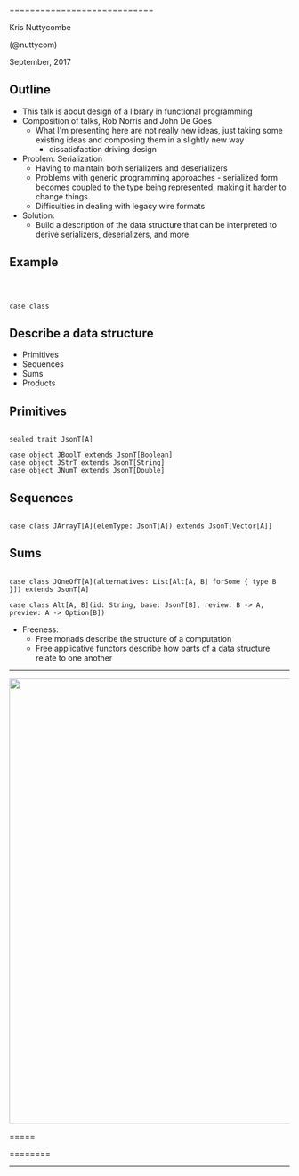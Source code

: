 
============================

Kris Nuttycombe

(@nuttycom)

September, 2017

<aside class="notes">

</aside>

Outline
-------

* This talk is about design of a library in functional programming
* Composition of talks, Rob Norris and John De Goes
  * What I'm presenting here are not really new ideas, just taking
    some existing ideas and composing them in a slightly new way
    - dissatisfaction driving design
* Problem: Serialization
  * Having to maintain both serializers and deserializers
  * Problems with generic programming approaches - serialized
    form becomes coupled to the type being represented, making
    it harder to change things.
  * Difficulties in dealing with legacy wire formats
* Solution:
  * Build a description of the data structure that can be interpreted
    to derive serializers, deserializers, and more.

Example
-------


~~~{scala}



case class 

~~~

Describe a data structure
-------------------------

* Primitives
* Sequences
* Sums
* Products

Primitives
----------

~~~{scala}

sealed trait JsonT[A]

case object JBoolT extends JsonT[Boolean]
case object JStrT extends JsonT[String]
case object JNumT extends JsonT[Double]

~~~

Sequences
---------

~~~{scala}

case class JArrayT[A](elemType: JsonT[A]) extends JsonT[Vector[A]]

~~~

Sums
----

~~~{scala}

case class JOneOfT[A](alternatives: List[Alt[A, B] forSome { type B }]) extends JsonT[A]

case class Alt[A, B](id: String, base: JsonT[B], review: B -> A, preview: A -> Option[B])

~~~


* Freeness:
  * Free monads describe the structure of a computation
  * Free applicative functors describe how parts of a data structure relate
    to one another




------

<img src="./img/fp_with_values.jpg" width="800"/>

<aside class="notes">

</aside>


=====

<aside class="notes">

</aside>


========

<aside class="notes">

</aside>

---------

<div class="fragment">

> 
> 

</div>
